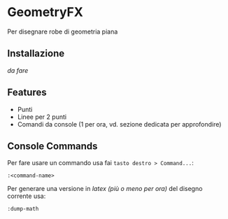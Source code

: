 # GeometryFX
Per disegnare robe di geometria piana

## Installazione

_da fare_

## Features
- Punti
- Linee per 2 punti
- Comandi da console (1 per ora, vd. sezione dedicata per approfondire)
 
## Console Commands
    
Per fare usare un commando usa fai `tasto destro > Command...`:

    :<command-name>

Per generare una versione in _latex (più o meno per ora)_ del disegno corrente usa:

    :dump-math

